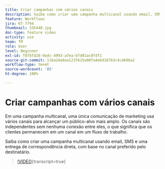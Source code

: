 ```yaml
---
title: Criar campanhas com vários canais
description: Saiba como criar uma campanha multicanal usando email, SMS e uma entrega de correspondência direta, com base no canal preferido pelo destinatário.
feature: Workflows
jira: KT-7794
thumbnail: 335440.jpg
doc-type: feature video
activity: use
team: TM
role: User
level: Beginner
exl-id: f8f8fd28-9adc-4993-a7ea-bfd01ac0fdf1
source-git-commit: 116a24a8aa123f615e08fa4ebd187b3c4c460ba2
workflow-type: tm+mt
source-wordcount: '85'
ht-degree: 100%

---
```


# Criar campanhas com vários canais

Em uma campanha multicanal, uma única comunicação de marketing usa vários canais para alcançar um público-alvo mais amplo. Os canais são independentes sem nenhuma conexão entre eles, o que significa que os clientes permanecem em um canal em um fluxo de trabalho.

Saiba como criar uma campanha multicanal usando email, SMS e uma entrega de correspondência direta, com base no canal preferido pelo destinatário.

>[!VIDEO](https://video.tv.adobe.com/v/335440?quality=12&learn=on){transcript=true}
